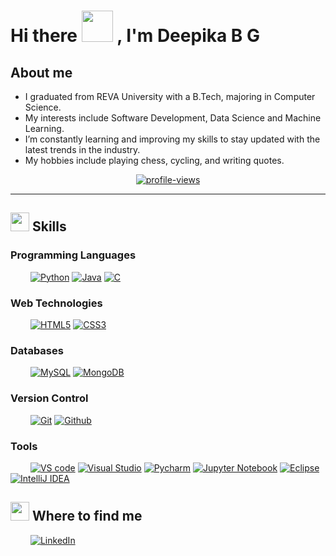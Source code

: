 # Hi there <img style = "margin-bottom:-9px" src="https://em-content.zobj.net/source/microsoft-teams/337/waving-hand_1f44b.png" width ="50">&nbsp;, I'm Deepika B G

## About me

- I graduated from REVA University with a B.Tech, majoring in Computer Science.
- My interests include Software Development, Data Science and Machine Learning.
- I’m constantly learning and improving my skills to stay updated with the latest trends in the industry.
- My hobbies include playing chess, cycling, and writing quotes.

<div align="center">

[![profile-views](https://komarev.com/ghpvc/?username=deepikabg10&style=for-the-badge)](https://github.com/deepikabg10)

</div>

---

## <img style = "margin-bottom:-6px" src="https://em-content.zobj.net/source/animated-noto-color-emoji/356/direct-hit_1f3af.gif" width ="30">&nbsp;Skills

### Programming Languages

&emsp;&emsp;
[![Python](https://img.shields.io/badge/Python-3776AB?style=for-the-badge&logo=python&logoColor=white)](https://www.python.org/)
[![Java](https://img.shields.io/badge/Java-ED8B00?style=for-the-badge&logo=java&logoColor=white)](https://www.oracle.com/java/technologies/javase-downloads.html)
[![C](https://img.shields.io/badge/C-00599C?style=for-the-badge&logo=c&logoColor=white)](https://visualstudio.microsoft.com/vs/features/cplusplus/)

### Web Technologies

&emsp;&emsp;
[![HTML5](https://img.shields.io/badge/HTML5-E34F26?style=for-the-badge&logo=html5&logoColor=white)](https://developer.mozilla.org/en-US/docs/Web/Guide/HTML/HTML5)
[![CSS3](https://img.shields.io/badge/CSS3-264de4?style=for-the-badge&logo=css3&logoColor=white)](https://developer.mozilla.org/en-US/docs/Web/CSS)

### Databases

&emsp;&emsp;
[![MySQL](https://img.shields.io/badge/mysql-4479A1?style=for-the-badge&logo=mysql&logoColor=white)](https://www.mysql.com/)
[![MongoDB](https://img.shields.io/badge/mongodb-47A248?style=for-the-badge&logo=mongodb&logoColor=white)](https://www.mongodb.com/)

### Version Control

&emsp;&emsp;
[![Git](https://img.shields.io/badge/git-F05032?style=for-the-badge&logo=git&logoColor=white)](https://git-scm.com/)
[![Github](https://img.shields.io/badge/github-181717?style=for-the-badge&logo=github&logoColor=white)](https://github.com/)

### Tools

&emsp;&emsp;
[![VS code](https://img.shields.io/badge/vs_code-007ACC?style=for-the-badge&logo=visualstudiocode&logoColor=white)](https://code.visualstudio.com/)
[![Visual Studio](https://img.shields.io/badge/Visual_Studio-5C2D91?style=for-the-badge&logo=visualstudio)](https://visualstudio.microsoft.com/downloads/)
[![Pycharm](https://img.shields.io/badge/Pycharm-000000?style=for-the-badge&logo=pycharm&logoColor=white)](https://www.jetbrains.com/pycharm/)
[![Jupyter Notebook](https://img.shields.io/badge/jupyter-F37626?style=for-the-badge&logo=jupyter&logoColor=white)](https://jupyter.org/)
[![Eclipse](https://img.shields.io/badge/eclipse-2C2255?style=for-the-badge&logo=eclipseide&logoColor=white)](https://www.eclipse.org/)
[![IntelliJ IDEA](https://img.shields.io/badge/intellij_idea-000000?style=for-the-badge&logo=intellijidea&logoColor=white)](https://www.jetbrains.com/idea/)

## <img style = "margin-bottom:-9px" src="https://em-content.zobj.net/source/microsoft-teams/363/magnifying-glass-tilted-right_1f50e.png" width ="30">&nbsp;Where to find me

&emsp;&emsp;
[![LinkedIn](https://img.shields.io/badge/LinkedIn-0077B5?style=flat-square&logo=linkedin&logoColor=white)](https://www.linkedin.com/in/deepika-b-g-219a13225)

<span style="float:right"></span>

